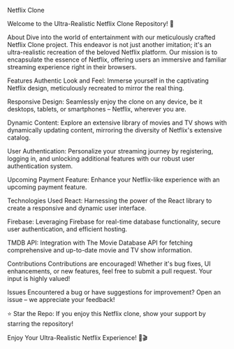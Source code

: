 Netflix Clone

Welcome to the Ultra-Realistic Netflix Clone Repository! 🎉

About
Dive into the world of entertainment with our meticulously crafted Netflix Clone project. This endeavor is not just another imitation; it's an ultra-realistic recreation of the beloved Netflix platform. Our mission is to encapsulate the essence of Netflix, offering users an immersive and familiar streaming experience right in their browsers.

Features
Authentic Look and Feel: Immerse yourself in the captivating Netflix design, meticulously recreated to mirror the real thing.

Responsive Design: Seamlessly enjoy the clone on any device, be it desktops, tablets, or smartphones – Netflix, wherever you are.

Dynamic Content: Explore an extensive library of movies and TV shows with dynamically updating content, mirroring the diversity of Netflix's extensive catalog.

User Authentication: Personalize your streaming journey by registering, logging in, and unlocking additional features with our robust user authentication system.

Upcoming Payment Feature: Enhance your Netflix-like experience with an upcoming payment feature.

Technologies Used
React: Harnessing the power of the React library to create a responsive and dynamic user interface.

Firebase: Leveraging Firebase for real-time database functionality, secure user authentication, and efficient hosting.

TMDB API: Integration with The Movie Database API for fetching comprehensive and up-to-date movie and TV show information.

Contributions
Contributions are encouraged! Whether it's bug fixes, UI enhancements, or new features, feel free to submit a pull request. Your input is highly valued!

Issues
Encountered a bug or have suggestions for improvement? Open an issue – we appreciate your feedback!

⭐ Star the Repo: If you enjoy this Netflix clone, show your support by starring the repository!

Enjoy Your Ultra-Realistic Netflix Experience! 🍿🎬